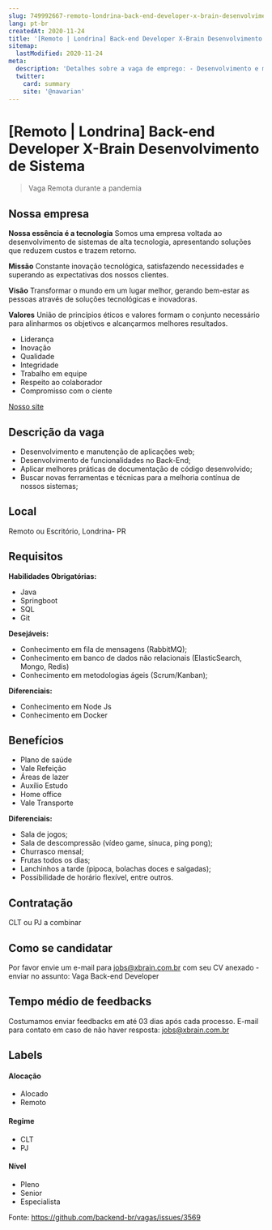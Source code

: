 ```yaml
---
slug: 749992667-remoto-londrina-back-end-developer-x-brain-desenvolvimento-de-sistema
lang: pt-br
createdAt: 2020-11-24
title: '[Remoto | Londrina] Back-end Developer X-Brain Desenvolvimento de Sistema - Vaga de Emprego'
sitemap:
  lastModified: 2020-11-24
meta:
  description: 'Detalhes sobre a vaga de emprego: - Desenvolvimento e manutenção de aplicações web; - Desenvolvimento de funcionalidades no Back-End; - Aplicar melhores práticas de documentação de código desenvolvido; - Buscar novas ferramentas e técnicas para a melhoria contínua de nossos sistemas;'
  twitter:
    card: summary
    site: '@nawarian'
---
```


# [Remoto | Londrina] Back-end Developer X-Brain Desenvolvimento de Sistema

<!--
==================================================
Caso a vaga for remoto durante a pandemia informar no texto "Remoto durante o covid"
==================================================
-->
<!-- 
==================================================
POR FAVOR, SÓ POSTE SE A VAGA FOR PARA BACK-END!

Não faça distinção de gênero no título da vaga.

Use: "Back-End Developer" ao invés de 
"Desenvolvedor Back-End" \o/

Exemplo: `[São Paulo] Back-End Developer @ NOME DA EMPRESA`
==================================================
-->
<!--
==================================================
Caso a vaga for remoto durante a pandemia deixar a linha abaixo
==================================================
-->
> Vaga Remota durante a pandemia

## Nossa empresa

**Nossa essência é a tecnologia**
Somos uma empresa voltada ao desenvolvimento de sistemas de alta tecnologia, apresentando soluções que reduzem custos e trazem retorno.

**Missão**
Constante inovação tecnológica, satisfazendo necessidades e superando as expectativas dos nossos clientes.

**Visão**
Transformar o mundo em um lugar melhor, gerando bem-estar as pessoas através de soluções tecnológicas e inovadoras.

**Valores**
União de princípios éticos e valores formam o conjunto necessário para alinharmos os objetivos e alcançarmos melhores resultados.
- Liderança
- Inovação
- Qualidade
- Integridade
- Trabalho em equipe
- Respeito ao colaborador
- Compromisso com o ciente

[Nosso site](https://xbrain.com.br/)

## Descrição da vaga

- Desenvolvimento e manutenção de aplicações web;
- Desenvolvimento de funcionalidades no Back-End;
- Aplicar melhores práticas de documentação de código desenvolvido;
- Buscar novas ferramentas e técnicas para a melhoria contínua de nossos sistemas;

## Local

Remoto ou Escritório, Londrina- PR

## Requisitos

**Habilidades Obrigatórias:**
- Java
- Springboot
- SQL
- Git

**Desejáveis:**
- Conhecimento em fila de mensagens (RabbitMQ);
- Conhecimento em banco de dados não relacionais (ElasticSearch, Mongo, Redis)
- Conhecimento em metodologias ágeis (Scrum/Kanban);

**Diferenciais:**
- Conhecimento em Node Js
- Conhecimento em Docker

## Benefícios

- Plano de saúde
- Vale Refeição
- Áreas de lazer
- Auxílio Estudo
- Home office
- Vale Transporte

**Diferenciais:**
- Sala de jogos;
- Sala de descompressão (vídeo game, sinuca, ping pong);
- Churrasco mensal;
- Frutas todos os dias;
- Lanchinhos a tarde (pipoca, bolachas doces e salgadas);
- Possibilidade de horário flexível, entre outros.


## Contratação

CLT ou PJ a combinar

## Como se candidatar

Por favor envie um e-mail para jobs@xbrain.com.br com seu CV anexado - enviar no assunto: Vaga Back-end Developer

## Tempo médio de feedbacks

Costumamos enviar feedbacks em até 03 dias após cada processo.
E-mail para contato em caso de não haver resposta: jobs@xbrain.com.br

## Labels
<!-- retire os labels que não fazem sentido à vaga -->

#### Alocação
- Alocado
- Remoto

#### Regime
- CLT
- PJ

#### Nível
- Pleno
- Senior
- Especialista





Fonte: https://github.com/backend-br/vagas/issues/3569